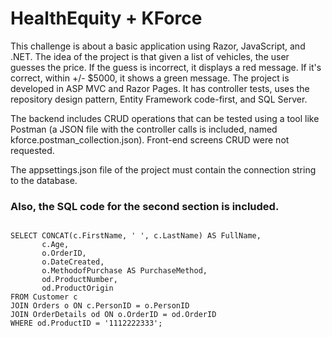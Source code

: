 # HealthEquity + KForce

This challenge is about a basic application using Razor, JavaScript, and .NET. 
The idea of the project is that given a list of vehicles, the user guesses the price. If the guess is incorrect, it displays a red message. If it's correct, within +/- $5000, it shows a green message. 
The project is developed in ASP MVC and Razor Pages. 
It has controller tests, uses the repository design pattern, Entity Framework code-first, and SQL Server. 

The backend includes CRUD operations that can be tested using a tool like Postman (a JSON file with the controller calls is included, named kforce.postman_collection.json). Front-end screens CRUD were not requested. 

The appsettings.json file of the project must contain the connection string to the database.

### Also, the SQL code for the second section is included. 
<pre><code>
SELECT CONCAT(c.FirstName, ' ', c.LastName) AS FullName,
       c.Age,
       o.OrderID,
       o.DateCreated,
       o.MethodofPurchase AS PurchaseMethod,
       od.ProductNumber,
       od.ProductOrigin
FROM Customer c
JOIN Orders o ON c.PersonID = o.PersonID
JOIN OrderDetails od ON o.OrderID = od.OrderID
WHERE od.ProductID = '1112222333';
</code></pre>




